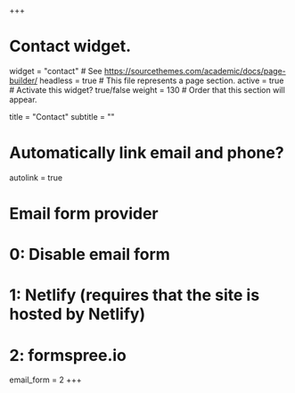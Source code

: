 +++
# Contact widget.
widget = "contact"  # See https://sourcethemes.com/academic/docs/page-builder/
headless = true  # This file represents a page section.
active = true  # Activate this widget? true/false
weight = 130  # Order that this section will appear.

title = "Contact"
subtitle = ""

# Automatically link email and phone?
autolink = true

# Email form provider
#   0: Disable email form
#   1: Netlify (requires that the site is hosted by Netlify)
#   2: formspree.io
email_form = 2
+++

<a href="https://clustrmaps.com/site/19xud"  title="Visit tracker"><img src="//clustrmaps.com/map_v2.png?cl=ffffff&w=200&t=n&d=f7zVXIiQYK-fN9Vi-m6-dLo8-X8kRl960qj1zTF5Zns" style="display:none;" /></a>
<script type="text/javascript" color="255,255,255" opacity='0.3' zIndex="-2" count="99" src="//cdn.bootcss.com/canvas-nest.js/1.0.1/canvas-nest.min.js"></script>

